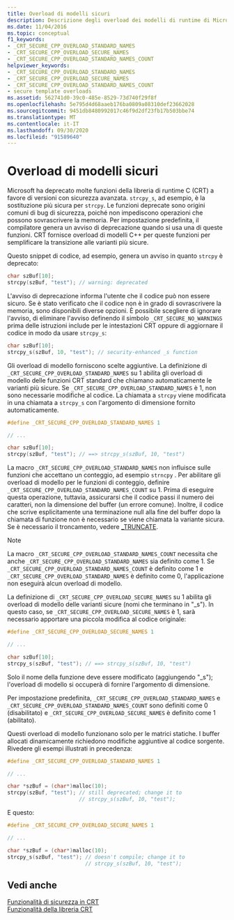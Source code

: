 ```yaml
---
title: Overload di modelli sicuri
description: Descrizione degli overload dei modelli di runtime di Microsoft C che forniscono funzioni con sicurezza avanzata.
ms.date: 11/04/2016
ms.topic: conceptual
f1_keywords:
- _CRT_SECURE_CPP_OVERLOAD_STANDARD_NAMES
- _CRT_SECURE_CPP_OVERLOAD_SECURE_NAMES
- _CRT_SECURE_CPP_OVERLOAD_STANDARD_NAMES_COUNT
helpviewer_keywords:
- _CRT_SECURE_CPP_OVERLOAD_STANDARD_NAMES
- _CRT_SECURE_CPP_OVERLOAD_SECURE_NAMES
- _CRT_SECURE_CPP_OVERLOAD_STANDARD_NAMES_COUNT
- secure template overloads
ms.assetid: 562741d0-39c0-485e-8529-73d740f29f8f
ms.openlocfilehash: 5e795d4d68aaeb176ba0809a08310def23662028
ms.sourcegitcommit: 9451db8480992017c46f9d2df23fb17b503bbe74
ms.translationtype: MT
ms.contentlocale: it-IT
ms.lasthandoff: 09/30/2020
ms.locfileid: "91589640"
---
```

# <a name="secure-template-overloads"></a>Overload di modelli sicuri

Microsoft ha deprecato molte funzioni della libreria di runtime C (CRT) a favore di versioni con sicurezza avanzata. `strcpy_s`, ad esempio, è la sostituzione più sicura per `strcpy`. Le funzioni deprecate sono origini comuni di bug di sicurezza, poiché non impediscono operazioni che possono sovrascrivere la memoria. Per impostazione predefinita, il compilatore genera un avviso di deprecazione quando si usa una di queste funzioni. CRT fornisce overload di modelli C++ per queste funzioni per semplificare la transizione alle varianti più sicure.

Questo snippet di codice, ad esempio, genera un avviso in quanto `strcpy` è deprecato:

```cpp
char szBuf[10];
strcpy(szBuf, "test"); // warning: deprecated
```

L'avviso di deprecazione informa l'utente che il codice può non essere sicuro. Se è stato verificato che il codice non è in grado di sovrascrivere la memoria, sono disponibili diverse opzioni. È possibile scegliere di ignorare l'avviso, di eliminare l'avviso definendo il simbolo `_CRT_SECURE_NO_WARNINGS` prima delle istruzioni include per le intestazioni CRT oppure di aggiornare il codice in modo da usare `strcpy_s`:

```cpp
char szBuf[10];
strcpy_s(szBuf, 10, "test"); // security-enhanced _s function
```

Gli overload di modello forniscono scelte aggiuntive. La definizione di `_CRT_SECURE_CPP_OVERLOAD_STANDARD_NAMES` su 1 abilita gli overload di modello delle funzioni CRT standard che chiamano automaticamente le varianti più sicure. Se `_CRT_SECURE_CPP_OVERLOAD_STANDARD_NAMES` è 1, non sono necessarie modifiche al codice. La chiamata a `strcpy` viene modificata in una chiamata a `strcpy_s` con l'argomento di dimensione fornito automaticamente.

```cpp
#define _CRT_SECURE_CPP_OVERLOAD_STANDARD_NAMES 1

// ...

char szBuf[10];
strcpy(szBuf, "test"); // ==> strcpy_s(szBuf, 10, "test")
```

La macro `_CRT_SECURE_CPP_OVERLOAD_STANDARD_NAMES` non influisce sulle funzioni che accettano un conteggio, ad esempio `strncpy` . Per abilitare gli overload di modello per le funzioni di conteggio, definire `_CRT_SECURE_CPP_OVERLOAD_STANDARD_NAMES_COUNT` su 1. Prima di eseguire questa operazione, tuttavia, assicurarsi che il codice passi il numero dei caratteri, non la dimensione del buffer (un errore comune). Inoltre, il codice che scrive esplicitamente una terminazione null alla fine del buffer dopo la chiamata di funzione non è necessario se viene chiamata la variante sicura. Se è necessario il troncamento, vedere [_TRUNCATE](../c-runtime-library/truncate.md).

> [!NOTE]
> La macro `_CRT_SECURE_CPP_OVERLOAD_STANDARD_NAMES_COUNT` necessita che anche `_CRT_SECURE_CPP_OVERLOAD_STANDARD_NAMES` sia definito come 1. Se `_CRT_SECURE_CPP_OVERLOAD_STANDARD_NAMES_COUNT` è definito come 1 e `_CRT_SECURE_CPP_OVERLOAD_STANDARD_NAMES` è definito come 0, l'applicazione non eseguirà alcun overload di modello.

La definizione di `_CRT_SECURE_CPP_OVERLOAD_SECURE_NAMES` su 1 abilita gli overload di modello delle varianti sicure (nomi che terminano in "_s"). In questo caso, se `_CRT_SECURE_CPP_OVERLOAD_SECURE_NAMES` è 1, sarà necessario apportare una piccola modifica al codice originale:

```cpp
#define _CRT_SECURE_CPP_OVERLOAD_SECURE_NAMES 1

// ...

char szBuf[10];
strcpy_s(szBuf, "test"); // ==> strcpy_s(szBuf, 10, "test")
```

Solo il nome della funzione deve essere modificato (aggiungendo "_s"); l'overload di modello si occuperà di fornire l'argomento di dimensione.

Per impostazione predefinita, `_CRT_SECURE_CPP_OVERLOAD_STANDARD_NAMES` e `_CRT_SECURE_CPP_OVERLOAD_STANDARD_NAMES_COUNT` sono definiti come 0 (disabilitato) e `_CRT_SECURE_CPP_OVERLOAD_SECURE_NAMES` è definito come 1 (abilitato).

Questi overload di modello funzionano solo per le matrici statiche. I buffer allocati dinamicamente richiedono modifiche aggiuntive al codice sorgente. Rivedere gli esempi illustrati in precedenza:

```cpp
#define _CRT_SECURE_CPP_OVERLOAD_STANDARD_NAMES 1

// ...

char *szBuf = (char*)malloc(10);
strcpy(szBuf, "test"); // still deprecated; change it to
                       // strcpy_s(szBuf, 10, "test");
```

E questo:

```cpp
#define _CRT_SECURE_CPP_OVERLOAD_SECURE_NAMES 1

// ...

char *szBuf = (char*)malloc(10);
strcpy_s(szBuf, "test"); // doesn't compile; change it to
                         // strcpy_s(szBuf, 10, "test");
```

## <a name="see-also"></a>Vedi anche

[Funzionalità di sicurezza in CRT](../c-runtime-library/security-features-in-the-crt.md)<br/>
[Funzionalità della libreria CRT](../c-runtime-library/crt-library-features.md)
